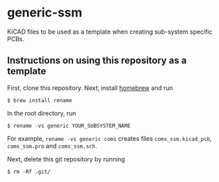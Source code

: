 # generic-ssm

KiCAD files to be used as a template when creating sub-system specific
PCBs.

## Instructions on using this repository as a template

First, clone this repository. Next, install [homebrew](https://brew.sh/) and run

```
$ brew install rename
```

In the root directory, run

```
$ rename -vs generic YOUR_SUBSYSTEM_NAME
```

For example, `rename -vs generic coms` creates files
`coms_ssm.kicad_pcb`, `coms_ssm.pro` and `coms_ssm.sch`.

Next, delete this git repository by running

```
$ rm -Rf .git/
```
